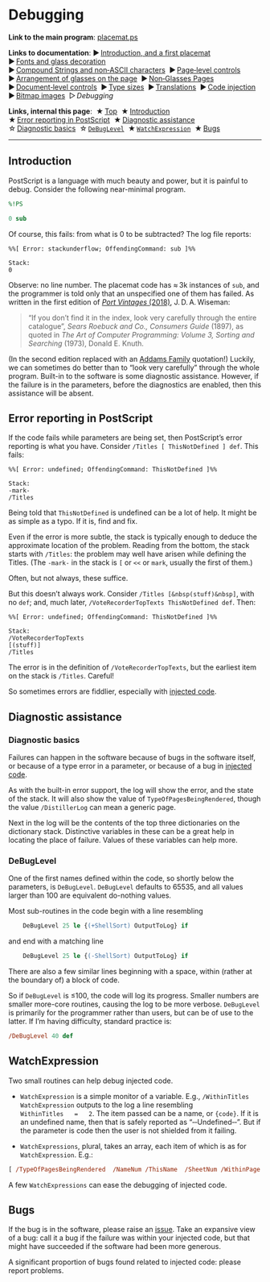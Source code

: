 <a name="top"></a>
# Debugging #

**Link to the main program**: [placemat.ps](../PostScript/placemat.ps?raw=1)

**Links to documentation**: 
&#9654;&#xFE0E;&#8239;[Introduction,&nbsp;and&nbsp;a&nbsp;first&nbsp;placemat](introduction_first_placemat.md#readme)&nbsp; 
&#9654;&#xFE0E;&#8239;[Fonts&nbsp;and&nbsp;glass&nbsp;decoration](fonts_glasses_decoration.md#readme)&nbsp; 
&#9654;&#xFE0E;&#8239;[Compound&nbsp;Strings&nbsp;and&nbsp;non&#8209;ASCII&nbsp;characters](compound_strings_characters.md#readme)&nbsp; 
&#9654;&#xFE0E;&#8239;[Page&#8209;level&nbsp;controls](page_level.md#readme)&nbsp; 
&#9654;&#xFE0E;&#8239;[Arrangement&nbsp;of&nbsp;glasses&nbsp;on&nbsp;the&nbsp;page](PackingStyles.md#readme)&nbsp; 
&#9654;&#xFE0E;&#8239;[Non&#8209;Glasses&nbsp;Pages](not_glasses.md#readme)&nbsp; 
&#9654;&#xFE0E;&#8239;[Document&#8209;level&nbsp;controls](document.md#readme)&nbsp; 
&#9654;&#xFE0E;&#8239;[Type&nbsp;sizes](type_sizes.md#readme)&nbsp; 
&#9654;&#xFE0E;&#8239;[Translations](translations.md#readme)&nbsp; 
&#9654;&#xFE0E;&#8239;[Code&nbsp;injection](code_injection.md#readme)&nbsp; 
&#9654;&#xFE0E;&#8239;[Bitmap&nbsp;images](bitmap_images.md#readme)&nbsp; 
&#9655;&#xFE0E;&#8239;*Debugging*

**Links, internal this page**:&nbsp; 
&starf;&#8239;[Top](#top)&nbsp; 
&starf;&#8239;[Introduction](#Introduction)&nbsp; 
&starf;&#8239;[Error&nbsp;reporting&nbsp;in&nbsp;PostScript](#Error_reporting)&nbsp; 
&starf;&#8239;[Diagnostic&nbsp;assistance](#Diagnostics)&nbsp; 
&star;&#8239;[Diagnostic&nbsp;basics](#Diagnostic_basics)&nbsp; 
&star;&#8239;[`DeBugLevel`](#DeBugLevel)&nbsp; 
&starf;&#8239;[`WatchExpression`](#WatchExpression)&nbsp; 
&starf;&#8239;[Bugs](#Bugs)

----

<div style="clear: both;"></div>

<a name="Introduction"></a>
## Introduction ##

PostScript is a language with much beauty and power, but it is painful to debug. 
Consider the following near-minimal program.

```PostScript
%!PS

0 sub
```
Of course, this fails: from what is 0 to be subtracted? 
The log file reports:
```
%%[ Error: stackunderflow; OffendingCommand: sub ]%%

Stack:
0
```

Observe: no line number. 
The placemat code has &asymp;&#8239;3k instances of `sub`, and the programmer is told only that an unspecified one of them has failed. 
As written in the first edition of [*Port Vintages* (2018)](https://academieduvinlibrary.com/product/port-vintages/), J.&#8239;D.&#8239;A.&#8239;Wiseman:

> &ldquo;If you don&rsquo;t find it in the index, look very carefully through the entire catalogue&rdquo;, *Sears Roebuck and Co., Consumers Guide* (1897), as quoted in *The Art of Computer Programming: Volume 3, Sorting and Searching* (1973), Donald E. Knuth. 

(In the second edition replaced with an [Addams Family](https://en.wikipedia.org/wiki/The_Addams_Family) quotation!) 
Luckily, we can sometimes do better than to &ldquo;look very carefully&rdquo; through the whole program. 
Built-in to the software is some diagnostic assistance. 
However, if the failure is in the parameters, before the diagnostics are enabled, then this assistance will be absent.


<a name="Error_reporting"></a>
## Error reporting in PostScript ##

If the code fails while parameters are being set, then PostScript&rsquo;s error reporting is what you have. 
Consider `/Titles [ ThisNotDefined ] def`. 
This fails:
```
%%[ Error: undefined; OffendingCommand: ThisNotDefined ]%%

Stack:
-mark-
/Titles
```

Being told that `ThisNotDefined` is undefined can be a lot of help. 
It might be as simple as a typo. 
If it is, find and fix.

Even if the error is more subtle, the stack is typically enough to deduce the approximate location of the problem. 
Reading from the bottom, the stack starts with `/Titles`: the problem may well have arisen while defining the Titles. 
(The `-mark-` in the stack is `[` or `<<` or `mark`, usually the first of them.) 

Often, but not always, these suffice. 

But this doesn&rsquo;t always work. Consider <code>/Titles&nbsp;[&nbsp(stuff)&nbsp]</code>, with no `def`; and, much later, <code>/VoteRecorderTopTexts&nbsp;ThisNotDefined&nbsp;def</code>. 
Then:
```
%%[ Error: undefined; OffendingCommand: ThisNotDefined ]%%

Stack:
/VoteRecorderTopTexts
[(stuff)]
/Titles
```
The error is in the definition of `/VoteRecorderTopTexts`, but the earliest item on the stack is `/Titles`. 
Careful!

So sometimes errors are fiddlier, especially with [injected code](code_injection.md#readme). 


<a name="Diagnostics"></a>
## Diagnostic assistance ##

<a name="Diagnostic_basics"></a>
### Diagnostic basics ###

Failures can happen in the software because of bugs in the software itself, or because of a type error in a parameter, or because of a bug in [injected code](code_injection.md#readme). 

As with the built-in error support, the log will show the error, and the state of the stack. 
It will also show the value of `TypeOfPagesBeingRendered`, though the value `/DistillerLog` can mean a generic page. 

Next in the log will be the contents of the top three dictionaries on the dictionary stack. 
Distinctive variables in these can be a great help in locating the place of failure. 
Values of these variables can help more.

<a name="DeBugLevel"></a>
### DeBugLevel ###

One of the first names defined within the code, so shortly below the parameters, is `DeBugLevel`. 
`DeBugLevel` defaults to 65535, and all values larger than 100 are equivalent do-nothing values.

Most sub-routines in the code begin with a line resembling
```PostScript
	DeBugLevel 25 le {(+ShellSort) OutputToLog} if
```
and end with a matching line
```PostScript
	DeBugLevel 25 le {(-ShellSort) OutputToLog} if
```

There are also a few similar lines beginning with a space, within (rather at the boundary of) a block of code.

So if `DeBugLevel` is &le;100, the code will log its progress. 
Smaller numbers are smaller more-core routines, causing the log to be more verbose. 
`DeBugLevel` is primarily for the programmer rather than users, but can be of use to the latter. 
If I&rsquo;m having difficulty, standard practice is:
```PostScript
/DeBugLevel 40 def
```


<a name="WatchExpression"></a>
## WatchExpression ##

Two small routines can help debug injected code. 

* `WatchExpression` is a simple monitor of a variable. E.g., `/WithinTitles WatchExpression` outputs to the log a line resembling `WithinTitles   =   2`. The item passed can be a name, or `{code}`. If it is an undefined name, then that is safely reported as &ldquo;&#8209;&#8209;Undefined&#8209;&#8209;&rdquo;. But if the parameter is code then the user is not shielded from it failing.

* `WatchExpressions`, plural, takes an array, each item of which is as for `WatchExpression`. E.g.:
```PostScript 
[ /TypeOfPagesBeingRendered  /NameNum /ThisName  /SheetNum /WithinPage /WithinTitles ]  WatchExpressions
```

A few `WatchExpressions` can ease the debugging of injected code.


<a name="Bugs"></a>
## Bugs ##

If the bug is in the software, please raise an [issue](http://github.com/jdaw1/placemat/issues). 
Take an expansive view of a bug: call it a bug if the failure was within your injected code, but that might have succeeded if the software had been more generous.

A significant proportion of bugs found related to injected code: please report problems.
